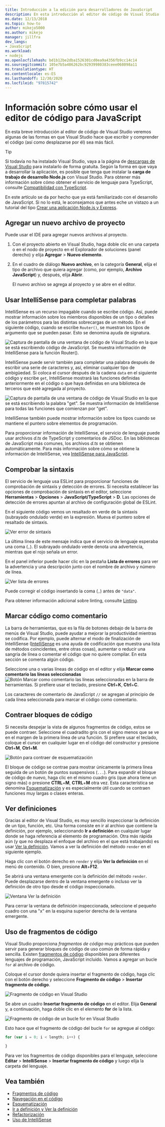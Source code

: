 ```yaml
---
title: Introducción a la edición para desarrolladores de JavaScript
description: En esta introducción al editor de código de Visual Studio se describen algunas de las formas en que Visual Studio hace que escribir y comprender el código JavaScript (así como desplazarse por él) sea más fácil.
ms.date: 12/13/2018
ms.topic: how-to
author: mikejo5000
ms.author: mikejo
manager: jillfra
dev_langs:
- JavaScript
ms.workload:
- nodejs
ms.openlocfilehash: bd1b12be2dba1526301cd0ea9a4356fb9cc14c14
ms.sourcegitcommit: 105e7b5a486262bc92939980383ceee068098a11
ms.translationtype: HT
ms.contentlocale: es-ES
ms.lasthandoff: 12/30/2020
ms.locfileid: "97815742"
---
```

# <a name="learn-to-use-the-code-editor-for-javascript"></a>Información sobre cómo usar el editor de código para JavaScript

En esta breve introducción al editor de código de Visual Studio veremos algunas de las formas en que Visual Studio hace que escribir y comprender el código (así como desplazarse por él) sea más fácil.

> [!TIP]
> Si todavía no ha instalado Visual Studio, vaya a la página de [descargas de Visual Studio](https://visualstudio.microsoft.com/downloads/) para instalarlo de forma gratuita. Según la forma en que vaya a desarrollar la aplicación, es posible que tenga que instalar la **carga de trabajo de desarrollo Node.js** con Visual Studio. Para obtener más información sobre cómo obtener el servicio de lenguaje para TypeScript, consulte [Compatibilidad con TypeScript](../javascript/javascript-in-vs-2019.md#typescript-support).

En este artículo se da por hecho que ya está familiarizado con el desarrollo de JavaScript. Si no lo está, le aconsejamos que antes eche un vistazo a un tutorial del tipo [Crear una aplicación Node.js y Express](../javascript/tutorial-nodejs.md).

## <a name="add-a-new-project-file"></a>Agregar un nuevo archivo de proyecto

Puede usar el IDE para agregar nuevos archivos al proyecto.

1. Con el proyecto abierto en Visual Studio, haga doble clic en una carpeta o en el nodo de proyecto en el Explorador de soluciones (panel derecho) y elija **Agregar** > **Nuevo elemento**.

1. En el cuadro de diálogo **Nuevo archivo**, en la categoría **General**, elija el tipo de archivo que quiera agregar (como, por ejemplo, **Archivo JavaScript**) y, después, elija **Abrir**.

    El nuevo archivo se agrega al proyecto y se abre en el editor.

## <a name="use-intellisense-to-complete-words"></a>Usar IntelliSense para completar palabras

IntelliSense es un recurso impagable cuando se escribe código. Así, puede mostrar información sobre los miembros disponibles de un tipo o detalles de los parámetros para las distintas sobrecargas de un método. En el siguiente código, cuando se escribe `Router()`, se muestran los tipos de argumento que se pueden pasar. Esto se denomina ayuda de signatura.

![Captura de pantalla de una ventana de código de Visual Studio en la que se está escribiendo código de JavaScript. Se muestra información de IntelliSense para la función Router().](../javascript/media/write-code-signature-checking.png)

IntelliSense puede servir también para completar una palabra después de escribir una serie de caracteres y, así, eliminar cualquier tipo de ambigüedad. Si coloca el cursor después de la cadena `data` en el siguiente código y escribe `get`, IntelliSense mostrará las funciones definidas anteriormente en el código o que haya definidas en una biblioteca de terceros que esté agregada al proyecto.

![Captura de pantalla de una ventana de código de Visual Studio en la que se está escribiendo la palabra "get". Se muestra información de IntelliSense para todas las funciones que comienzan por "get".](../javascript/media/write-code-intellisense.png)

IntelliSense también puede mostrar información sobre los tipos cuando se mantiene el puntero sobre elementos de programación.

Para proporcionar información de IntelliSense, el servicio de lenguaje puede usar archivos *d.ts* de TypeScript y comentarios de JSDoc. En las bibliotecas de JavaScript más comunes, los archivos *d.ts* se obtienen automáticamente. Para más información sobre cómo se obtiene la información de IntelliSense, vea [IntelliSense para JavaScript](../ide/javascript-intellisense.md?toc=/visualstudio/javascript/toc.json).

## <a name="check-syntax"></a>Comprobar la sintaxis

El servicio de lenguaje usa ESLint para proporcionar funciones de comprobación de sintaxis y detección de errores. Si necesita establecer las opciones de comprobación de sintaxis en el editor, seleccione **Herramientas** > **Opciones** > **JavaScript/TypeScript** > **D**. Las opciones de detección de errores apuntan al archivo de configuración global de ESLint.

En el siguiente código vemos un resaltado en verde de la sintaxis (subrayado ondulado verde) en la expresión. Mueva el puntero sobre el resaltado de sintaxis.

![Ver error de sintaxis](../javascript/media/write-code-syntax-checking.png)

La última línea de este mensaje indica que el servicio de lenguaje esperaba una coma (`,`). El subrayado ondulado verde denota una advertencia, mientras que el rojo señala un error.

En el panel inferior puede hacer clic en la pestaña **Lista de errores** para ver la advertencia y una descripción junto con el nombre de archivo y número de línea.

![Ver lista de errores](../javascript/media/write-code-error-list.png)

Puede corregir el código insertando la coma (`,`) antes de `"data"`.

Para obtener información adicional sobre linting, consulte [Linting](https://github.com/microsoft/JSTSdocs/blob/master/articles/editor/linting.md).

## <a name="comment-out-code"></a>Marcar código como comentario

La barra de herramientas, que es la fila de botones debajo de la barra de menús de Visual Studio, puede ayudar a mejorar la productividad mientras se codifica. Por ejemplo, puede alternar el modo de finalización de IntelliSense ([IntelliSense](../ide/using-intellisense.md) es una ayuda de codificación que muestra una lista de métodos coincidentes, entre otras cosas), aumentar o reducir una sangría de línea o comentar el código que no quiere compilar. En esta sección se comenta algún código.

Seleccione una o varias líneas de código en el editor y elija **Marcar como comentario las líneas seleccionadas**![Botón Marcar como comentario las líneas seleccionadas](../javascript/media/write-code-comment-out.png) en la barra de herramientas. Si prefiere usar el teclado, presione **Ctrl**+**K**, **Ctrl**+**C**.

Los caracteres de comentario de JavaScript `//` se agregan al principio de cada línea seleccionada para marcar el código como comentario.

## <a name="collapse-code-blocks"></a>Contraer bloques de código

Si necesita despejar la vista de algunos fragmentos de código, estos se puede contraer. Seleccione el cuadradito gris con el signo menos que se ve en el margen de la primera línea de una función. Si prefiere usar el teclado, coloque el cursor en cualquier lugar en el código del constructor y presione **Ctrl**+**M**, **Ctrl**+**M**.

![Botón para contraer de esquematización](../javascript/media/write-code-collapse-code.png)

El bloque de código se contrae para mostrar únicamente la primera línea seguida de un botón de puntos suspensivos (`...`). Para expandir el bloque de código de nuevo, haga clic en el mismo cuadro gris (que ahora tiene un signo más) o presione **CTRL**+**M**, **CTRL**+**M** otra vez. Esta característica se denomina [Esquematización](../ide/outlining.md) y es especialmente útil cuando se contraen funciones muy largas o clases enteras.

## <a name="view-definitions"></a>Ver definiciones

Gracias al editor de Visual Studio, es muy sencillo inspeccionar la definición de un tipo, función, etc. Una forma consiste en ir al archivo que contiene la definición, por ejemplo, seleccionando **Ir a definición** en cualquier lugar donde se haga referencia al elemento de programación. Otra más rápida aún (y que no desplaza el enfoque del archivo en el que está trabajando) es usar [Ver la definición](../ide/go-to-and-peek-definition.md#peek-definition). Vamos a ver la definición del método `render` en el siguiente ejemplo.

Haga clic con el botón derecho en `render` y elija **Ver la definición** en el menú de contenido. O bien, presione **Alt**+**F12**.

   Se abrirá una ventana emergente con la definición del método `render`. Puede desplazarse dentro de la ventana emergente o incluso ver la definición de otro tipo desde el código inspeccionado.

   ![Ventana Ver la definición](../javascript/media/write-code-peek-definition.png)

Para cerrar la ventana de definición inspeccionada, seleccione el pequeño cuadro con una "x" en la esquina superior derecha de la ventana emergente.

## <a name="use-code-snippets"></a>Uso de fragmentos de código

Visual Studio proporciona *fragmentos de código* muy prácticos que pueden servir para generar bloques de código de uso común de forma rápida y sencilla. Existen [fragmentos de código](../ide/code-snippets.md) disponibles para diferentes lenguajes de programación, JavaScript incluido. Vamos a agregar un bucle `for` al archivo de código.

Coloque el cursor donde quiera insertar el fragmento de código, haga clic con el botón derecho y seleccione **Fragmento de código** > **Insertar fragmento de código**.

![Fragmento de código en Visual Studio](../javascript/media/write-code-insert-snippet.png)

Se abre un cuadro **Insertar fragmento de código** en el editor. Elija **General** y, a continuación, haga doble clic en el elemento **for** de la lista.

![Fragmento de código de un bucle for en Visual Studio](../javascript/media/write-code-insert-snippet-for-loop.png)

Esto hace que el fragmento de código del bucle `for` se agregue al código:

```javascript
for (var i = 0; i < length; i++) {

}
```

Para ver los fragmentos de código disponibles para el lenguaje, seleccione **Editar** > **IntelliSense** > **Insertar fragmento de código** y luego elija la carpeta del lenguaje.

## <a name="see-also"></a>Vea también

- [Fragmentos de código](../ide/code-snippets.md)
- [Navegación en el código](../ide/navigating-code.md)
- [Esquematización](../ide/outlining.md)
- [Ir a definición y Ver la definición](../ide/go-to-and-peek-definition.md)
- [Refactorización](../ide/refactoring-in-visual-studio.md)
- [Uso de IntelliSense](../ide/using-intellisense.md)
